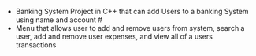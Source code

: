 - Banking System Project in C++ that can add Users to a banking System using name and account #
- Menu that allows user to add and remove users from system, search a user, add and remove user expenses, and view all of a users transactions

